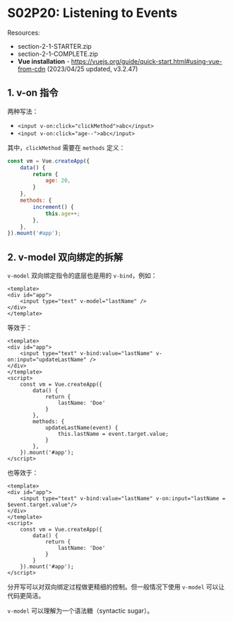 # S02P20: Listening to Events

Resources:

- section-2-1-STARTER.zip
- section-2-1-COMPLETE.zip
- **Vue installation** - https://vuejs.org/guide/quick-start.html#using-vue-from-cdn (2023/04/25 updated, v3.2.47)



## 1. v-on 指令

两种写法：

- `<input v-on:click="clickMethod">abc</input>`
- `<input v-on:click="age--">abc</input>`

其中，`clickMethod` 需要在 `methods` 定义：

```js
const vm = Vue.createApp({
    data() {
        return {
            age: 20,
        }
    },
    methods: {
        increment() {
            this.age++;
        },
    },
}).mount('#app');
```



## 2. v-model 双向绑定的拆解

`v-model` 双向绑定指令的底层也是用的 `v-bind`，例如：

```vue
<template>
<div id="app">
    <input type="text" v-model="lastName" />
</div>
</template>
```

等效于：

```vue
<template>
<div id="app">
    <input type="text" v-bind:value="lastName" v-on:input="updateLastName" />
</div>
</template>
<script>
	const vm = Vue.createApp({
        data() {
            return {
                lastName: 'Doe'
            }
        },
        methods: {
            updateLastName(event) {
                this.lastName = event.target.value;
            }
        },
    }).mount('#app');
</script>
```

也等效于：

```vue
<template>
<div id="app">
    <input type="text" v-bind:value="lastName" v-on:input="lastName = $event.target.value"/>
</div>
</template>
<script>
	const vm = Vue.createApp({
        data() {
            return {
                lastName: 'Doe'
            }
        }
    }).mount('#app');
</script>
```

分开写可以对双向绑定过程做更精细的控制。但一般情况下使用 `v-model` 可以让代码更简洁。

`v-model` 可以理解为一个语法糖（syntactic sugar）。



## 
